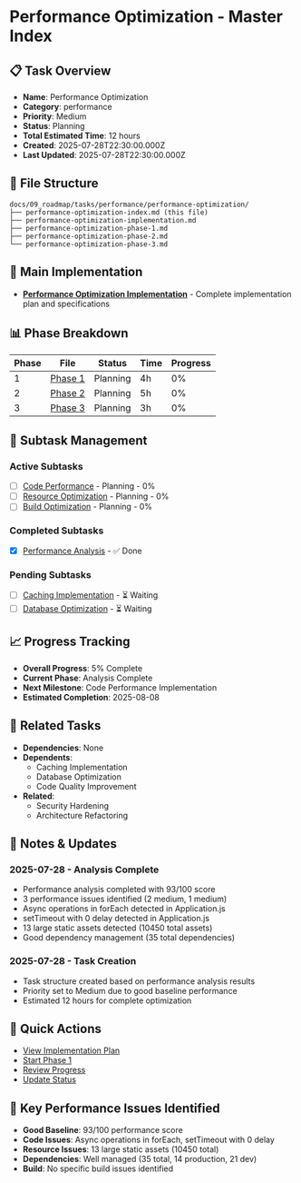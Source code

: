 # Performance Optimization - Master Index

## 📋 Task Overview
- **Name**: Performance Optimization
- **Category**: performance
- **Priority**: Medium
- **Status**: Planning
- **Total Estimated Time**: 12 hours
- **Created**: 2025-07-28T22:30:00.000Z
- **Last Updated**: 2025-07-28T22:30:00.000Z

## 📁 File Structure
```
docs/09_roadmap/tasks/performance/performance-optimization/
├── performance-optimization-index.md (this file)
├── performance-optimization-implementation.md
├── performance-optimization-phase-1.md
├── performance-optimization-phase-2.md
└── performance-optimization-phase-3.md
```

## 🎯 Main Implementation
- **[Performance Optimization Implementation](./performance-optimization-implementation.md)** - Complete implementation plan and specifications

## 📊 Phase Breakdown
| Phase | File | Status | Time | Progress |
|-------|------|--------|------|----------|
| 1 | [Phase 1](./performance-optimization-phase-1.md) | Planning | 4h | 0% |
| 2 | [Phase 2](./performance-optimization-phase-2.md) | Planning | 5h | 0% |
| 3 | [Phase 3](./performance-optimization-phase-3.md) | Planning | 3h | 0% |

## 🔄 Subtask Management
### Active Subtasks
- [ ] [Code Performance](./performance-optimization-phase-1.md) - Planning - 0%
- [ ] [Resource Optimization](./performance-optimization-phase-2.md) - Planning - 0%
- [ ] [Build Optimization](./performance-optimization-phase-3.md) - Planning - 0%

### Completed Subtasks
- [x] [Performance Analysis](./performance-optimization-implementation.md) - ✅ Done

### Pending Subtasks
- [ ] [Caching Implementation](./caching-implementation.md) - ⏳ Waiting
- [ ] [Database Optimization](./database-optimization.md) - ⏳ Waiting

## 📈 Progress Tracking
- **Overall Progress**: 5% Complete
- **Current Phase**: Analysis Complete
- **Next Milestone**: Code Performance Implementation
- **Estimated Completion**: 2025-08-08

## 🔗 Related Tasks
- **Dependencies**: None
- **Dependents**: 
  - Caching Implementation
  - Database Optimization
  - Code Quality Improvement
- **Related**: 
  - Security Hardening
  - Architecture Refactoring

## 📝 Notes & Updates
### 2025-07-28 - Analysis Complete
- Performance analysis completed with 93/100 score
- 3 performance issues identified (2 medium, 1 medium)
- Async operations in forEach detected in Application.js
- setTimeout with 0 delay detected in Application.js
- 13 large static assets detected (10450 total assets)
- Good dependency management (35 total dependencies)

### 2025-07-28 - Task Creation
- Task structure created based on performance analysis results
- Priority set to Medium due to good baseline performance
- Estimated 12 hours for complete optimization

## 🚀 Quick Actions
- [View Implementation Plan](./performance-optimization-implementation.md)
- [Start Phase 1](./performance-optimization-phase-1.md)
- [Review Progress](#progress-tracking)
- [Update Status](#notes--updates)

## 🎯 Key Performance Issues Identified
- **Good Baseline**: 93/100 performance score
- **Code Issues**: Async operations in forEach, setTimeout with 0 delay
- **Resource Issues**: 13 large static assets (10450 total)
- **Dependencies**: Well managed (35 total, 14 production, 21 dev)
- **Build**: No specific build issues identified 